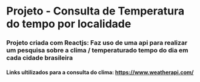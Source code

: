 # Projeto - Consulta de Temperatura do tempo por localidade
### Projeto criada com Reactjs: Faz uso de uma api para realizar um pesquisa sobre a clima / temperaturado tempo do dia em cada cidade brasileira
#### Links ultilizados para a consulta do clima: https://www.weatherapi.com/
